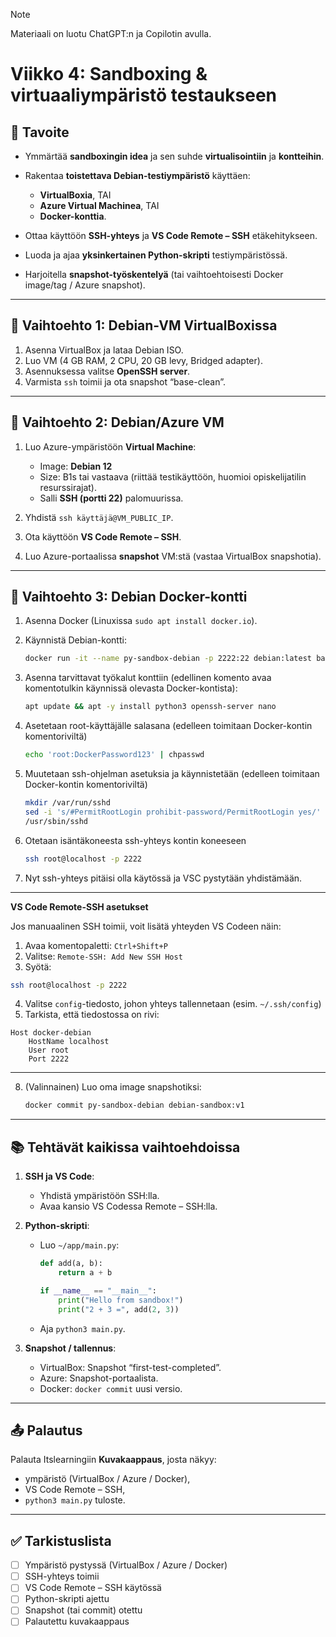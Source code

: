 > [!NOTE]
> Materiaali on luotu ChatGPT:n ja Copilotin avulla.

# Viikko 4: Sandboxing & virtuaaliympäristö testaukseen

## 🎯 Tavoite

* Ymmärtää **sandboxingin idea** ja sen suhde **virtualisointiin** ja **kontteihin**.
* Rakentaa **toistettava Debian-testiympäristö** käyttäen:

  * **VirtualBoxia**, TAI
  * **Azure Virtual Machinea**, TAI
  * **Docker-konttia**.
* Ottaa käyttöön **SSH-yhteys** ja **VS Code Remote – SSH** etäkehitykseen.
* Luoda ja ajaa **yksinkertainen Python-skripti** testiympäristössä.
* Harjoitella **snapshot-työskentelyä** (tai vaihtoehtoisesti Docker image/tag / Azure snapshot).

---

## 🧰 Vaihtoehto 1: Debian-VM VirtualBoxissa

1. Asenna VirtualBox ja lataa Debian ISO.
2. Luo VM (4 GB RAM, 2 CPU, 20 GB levy, Bridged adapter).
3. Asennuksessa valitse **OpenSSH server**.
4. Varmista `ssh` toimii ja ota snapshot “base-clean”.

---

## 🧰 Vaihtoehto 2: Debian/Azure VM

1. Luo Azure-ympäristöön **Virtual Machine**:

   * Image: **Debian 12**
   * Size: B1s tai vastaava (riittää testikäyttöön, huomioi opiskelijatilin resurssirajat).
   * Salli **SSH (portti 22)** palomuurissa.
2. Yhdistä `ssh käyttäjä@VM_PUBLIC_IP`.
3. Ota käyttöön **VS Code Remote – SSH**.
4. Luo Azure-portaalissa **snapshot** VM\:stä (vastaa VirtualBox snapshotia).

---

## 🧰 Vaihtoehto 3: Debian Docker-kontti

1. Asenna Docker (Linuxissa `sudo apt install docker.io`).
2. Käynnistä Debian-kontti:

   ```bash
   docker run -it --name py-sandbox-debian -p 2222:22 debian:latest bash
   ``` 

3. Asenna tarvittavat työkalut konttiin (edellinen komento avaa komentotulkin käynnissä olevasta Docker-kontista):

   ```bash
   apt update && apt -y install python3 openssh-server nano
   ```

4. Asetetaan root-käyttäjälle salasana (edelleen toimitaan Docker-kontin komentoriviltä)
   ```bash
   echo 'root:DockerPassword123' | chpasswd
   ```

5. Muutetaan ssh-ohjelman asetuksia ja käynnistetään (edelleen toimitaan Docker-kontin komentoriviltä)
   ```bash
   mkdir /var/run/sshd
   sed -i 's/#PermitRootLogin prohibit-password/PermitRootLogin yes/' /etc/ssh/sshd_config
   /usr/sbin/sshd
   ```

6. Otetaan isäntäkoneesta ssh-yhteys kontin koneeseen
   ```bash
   ssh root@localhost -p 2222
   ```

7. Nyt ssh-yhteys pitäisi olla käytössä ja VSC pystytään yhdistämään.

---

**VS Code Remote-SSH asetukset**

Jos manuaalinen SSH toimii, voit lisätä yhteyden VS Codeen näin:

1. Avaa komentopaletti: `Ctrl+Shift+P`
2. Valitse: `Remote-SSH: Add New SSH Host`
3. Syötä:

```bash
ssh root@localhost -p 2222
```

4. Valitse `config`-tiedosto, johon yhteys tallennetaan (esim. `~/.ssh/config`)
5. Tarkista, että tiedostossa on rivi:

```ssh
Host docker-debian
    HostName localhost
    User root
    Port 2222
```
---

8. (Valinnainen) Luo oma image snapshotiksi:

   ```bash
   docker commit py-sandbox-debian debian-sandbox:v1
   ```

---

## 📚 Tehtävät kaikissa vaihtoehdoissa

1. **SSH ja VS Code**:

   * Yhdistä ympäristöön SSH\:lla.
   * Avaa kansio VS Codessa Remote – SSH\:lla.
2. **Python-skripti**:

   * Luo `~/app/main.py`:

     ```python
     def add(a, b):
         return a + b

     if __name__ == "__main__":
         print("Hello from sandbox!")
         print("2 + 3 =", add(2, 3))
     ```
   * Aja `python3 main.py`.
3. **Snapshot / tallennus**:

   * VirtualBox: Snapshot “first-test-completed”.
   * Azure: Snapshot-portaalista.
   * Docker: `docker commit` uusi versio.

---

## 📤 Palautus
Palauta Itslearningiin **Kuvakaappaus**, josta näkyy:
   * ympäristö (VirtualBox / Azure / Docker),
   * VS Code Remote – SSH,
   * `python3 main.py` tuloste.

---

## ✅ Tarkistuslista

* [ ] Ympäristö pystyssä (VirtualBox / Azure / Docker)
* [ ] SSH-yhteys toimii
* [ ] VS Code Remote – SSH käytössä
* [ ] Python-skripti ajettu
* [ ] Snapshot (tai commit) otettu
* [ ] Palautettu kuvakaappaus